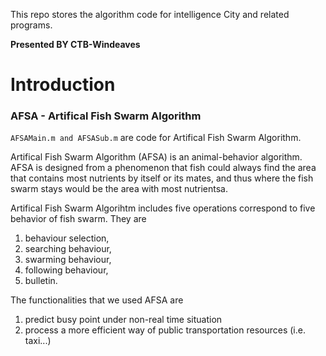 This repo stores the algorithm code for intelligence City and related programs.

<b> Presented BY CTB-Windeaves </b> 


# Introduction

### AFSA - Artifical Fish Swarm Algorithm
` AFSAMain.m and AFSASub.m ` 
are code for Artifical Fish Swarm Algorithm.

Artifical Fish Swarm Algorithm (AFSA) is an animal-behavior algorithm. AFSA is designed from a phenomenon that fish could always find the area that contains most nutrients by itself or its mates, and thus where the fish swarm stays would be the area with most nutrientsa. 

Artifical Fish Swarm Algorihtm includes five operations correspond to five behavior of fish swarm. They are 
1. behaviour selection, 
2. searching behaviour, 
3. swarming behaviour, 
4. following behaviour,
5. bulletin. 

The functionalities that we used AFSA are
1. predict busy point under non-real time situation
2. process a more efficient way of public transportation resources (i.e. taxi...)
